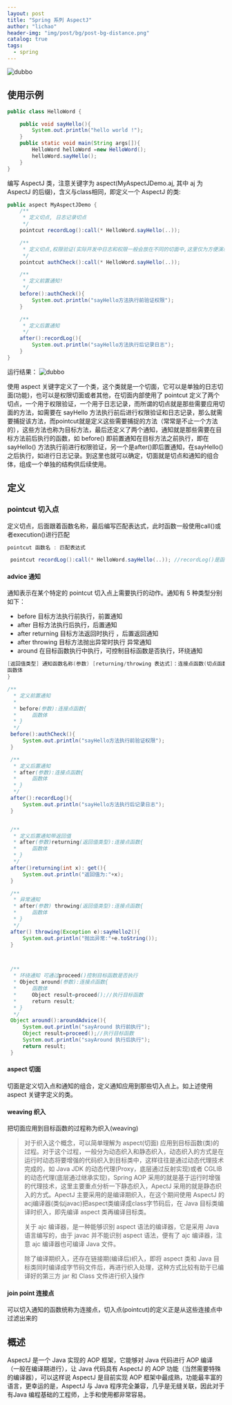 ```yaml
---
layout: post
title: "Spring 系列 AspectJ"
author: "lichao"
header-img: "img/post/bg/post-bg-distance.png"
catalog: true
tags:
  - spring
---
```


![dubbo](/img/spring/5.png)

## 使用示例

```java
public class HelloWord {

    public void sayHello(){
        System.out.println("hello world !");
    }
    public static void main(String args[]){
        HelloWord helloWord =new HelloWord();
        helloWord.sayHello();
    }
}
```

编写 AspectJ 类，注意关键字为 aspect(MyAspectJDemo.aj, 其中 aj 为 AspectJ 的后缀)，含义与class相同，即定义一个 AspectJ 的类:

```java
public aspect MyAspectJDemo {
    /**
     * 定义切点, 日志记录切点
     */
    pointcut recordLog():call(* HelloWord.sayHello(..));

    /**
     * 定义切点,权限验证(实际开发中日志和权限一般会放在不同的切面中,这里仅为方便演示)
     */
    pointcut authCheck():call(* HelloWord.sayHello(..));

    /**
     * 定义前置通知!
     */
    before():authCheck(){
        System.out.println("sayHello方法执行前验证权限");
    }

    /**
     * 定义后置通知
     */
    after():recordLog(){
        System.out.println("sayHello方法执行后记录日志");
    }
}
```

运行结果：
![dubbo](/img/spring/6.png)

使用 aspect 关键字定义了一个类，这个类就是一个切面，它可以是单独的日志切面(功能)，也可以是权限切面或者其他，在切面内部使用了 pointcut 定义了两个切点，一个用于权限验证，一个用于日志记录，而所谓的切点就是那些需要应用切面的方法，如需要在 sayHello 方法执行前后进行权限验证和日志记录，那么就需要捕捉该方法，而pointcut就是定义这些需要捕捉的方法（常常是不止一个方法的），这些方法也称为目标方法，最后还定义了两个通知，通知就是那些需要在目标方法前后执行的函数，如 before() 即前置通知在目标方法之前执行，即在sayHello() 方法执行前进行权限验证，另一个是after()即后置通知，在sayHello()之后执行，如进行日志记录。到这里也就可以确定，切面就是切点和通知的组合体，组成一个单独的结构供后续使用。

## 定义

### pointcut 切入点

定义切点，后面跟着函数名称，最后编写匹配表达式，此时函数一般使用call()或者execution()进行匹配

```java
pointcut 函数名 : 匹配表达式

 pointcut recordLog():call(* HelloWord.sayHello(..)); //recordLog()是函数名称，自定义的，* 表示任意返回值，接着就是需要拦截的目标函数，sayHello(..)的..，表示任意参数类型。

```

#### advice 通知

通知表示在某个特定的 pointcut 切入点上需要执行的动作。通知有 5 种类型分别如下：

* before 目标方法执行前执行，前置通知
* after 目标方法执行后执行，后置通知
* after returning 目标方法返回时执行 ，后置返回通知
* after throwing 目标方法抛出异常时执行 异常通知
* around 在目标函数执行中执行，可控制目标函数是否执行，环绕通知

```java
[返回值类型] 通知函数名称(参数) [returning/throwing 表达式]：连接点函数(切点函数){
函数体
}

/**
  * 定义前置通知
  *
  * before(参数):连接点函数{
  *     函数体
  * }
  */
 before():authCheck(){
     System.out.println("sayHello方法执行前验证权限");
 }

 /**
  * 定义后置通知
  * after(参数):连接点函数{
  *     函数体
  * }
  */
 after():recordLog(){
     System.out.println("sayHello方法执行后记录日志");
 }


 /**
  * 定义后置通知带返回值
  * after(参数)returning(返回值类型):连接点函数{
  *     函数体
  * }
  */
 after()returning(int x): get(){
     System.out.println("返回值为:"+x);
 }

 /**
  * 异常通知
  * after(参数) throwing(返回值类型):连接点函数{
  *     函数体
  * }
  */
 after() throwing(Exception e):sayHello2(){
     System.out.println("抛出异常:"+e.toString());
 }



 /**
  * 环绕通知 可通过proceed()控制目标函数是否执行
  * Object around(参数):连接点函数{
  *     函数体
  *     Object result=proceed();//执行目标函数
  *     return result;
  * }
  */
 Object around():aroundAdvice(){
     System.out.println("sayAround 执行前执行");
     Object result=proceed();//执行目标函数
     System.out.println("sayAround 执行后执行");
     return result;
 }
```

#### aspect 切面

切面是定义切入点和通知的组合，定义通知应用到那些切入点上。如上述使用 aspect 关键字定义的类。

#### weaving 织入

把切面应用到目标函数的过程称为织入(weaving)

> 对于织入这个概念，可以简单理解为 aspect(切面) 应用到目标函数(类)的过程。对于这个过程，一般分为动态织入和静态织入，动态织入的方式是在运行时动态将要增强的代码织入到目标类中，这样往往是通过动态代理技术完成的，如 Java JDK 的动态代理(Proxy，底层通过反射实现)或者 CGLIB 的动态代理(底层通过继承实现)，Spring AOP 采用的就是基于运行时增强的代理技术，这里主要重点分析一下静态织入，ApectJ 采用的就是静态织入的方式。ApectJ 主要采用的是编译期织入，在这个期间使用 AspectJ 的acj编译器(类似javac)把aspect类编译成class字节码后，在 Java 目标类编译时织入，即先编译 aspect 类再编译目标类。
>
> 关于 ajc 编译器，是一种能够识别 aspect 语法的编译器，它是采用 Java 语言编写的，由于 javac 并不能识别 aspect 语法，便有了 ajc 编译器，注意 ajc 编译器也可编译 Java 文件。
>
> 除了编译期织入，还存在链接期(编译后)织入，即将 aspect 类和 Java 目标类同时编译成字节码文件后，再进行织入处理，这种方式比较有助于已编译好的第三方 jar 和 Class 文件进行织入操作

#### join point 连接点

可以切入通知的函数统称为连接点，切入点(pointcut)的定义正是从这些连接点中过滤出来的

## 概述

AspectJ 是一个 Java 实现的 AOP 框架，它能够对 Java 代码进行 AOP 编译（一般在编译期进行），让 Java 代码具有 AspectJ 的 AOP 功能（当然需要特殊的编译器），可以这样说 AspectJ 是目前实现 AOP 框架中最成熟，功能最丰富的语言，更幸运的是，AspectJ 与 Java 程序完全兼容，几乎是无缝关联，因此对于有Java 编程基础的工程师，上手和使用都非常容易。
